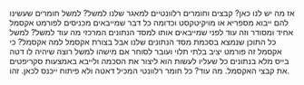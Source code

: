 אז מה יש לנו כאן?
קבצים וחומרים רלוונטיים למאגר שלנו
למשל?
למשל חומרים שעשינו להם ייבוא מספריא או מויקיטקסט וכדומה
כל דבר שמייבאים מכניסים לפורמט אקסמל אחיד ומסודר וזה עוד לפני שמייבאים אותו למסד הנתונים המרכזי
מה עוד למשל?
למשל כל התוכן שנמצא בסכמת מסד הנתונים שלנו אבל בצורת אקסמל
למה אקסמל?
כי אקסמל זה פורמט יציב בלתי תלוי ועובר לסוחר
אם מישהו למשל רוצה שיהיה לו דטה בייס מלא בנתונים כל שעליו לעשות הוא ליצור את הסכמה ולייבא באמצעות סקריפטים את קבצי האקסמל.
מה עוד?
כל חומר רלוונטי המכיל דאטה ולא פיתוח ייכנס לכאן.
זהו.

